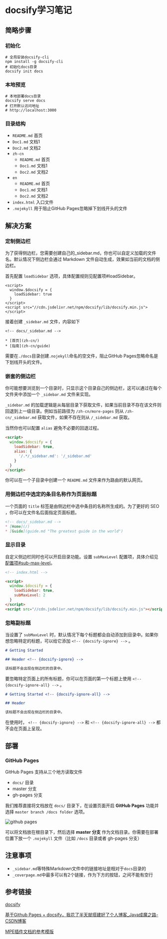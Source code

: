 # docsify学习笔记

## 简略步骤

### 初始化

```
# 全局安装docsify-cli
npm install -g docsify-cli
# 初始化docs目录
docsify init docs
```

### 本地预览

```
# 本地部署docs目录
docsify serve docs
# 打开默认访问地址
# http://localhost:3000 
```

### 目录结构

* `README.md` 首页
* `Doc1.md` 文档1
* `Doc2.md` 文档2
* `zh-cn`
  * `README.md` 首页
  * `Doc1.md` 文档1
  * `Doc2.md` 文档2
* `en`
  * `README.md` 首页
  * `Doc1.md` 文档1
  * `Doc2.md` 文档2
* `index.html` 入口文件
* `.nojekyll` 用于阻止GitHub Pages忽略掉下划线开头的文件

## 解决方案

### 定制侧边栏

为了获得侧边栏，您需要创建自己的_sidebar.md，你也可以自定义加载的文件名。默认情况下侧边栏会通过 Markdown 文件自动生成，效果如当前的文档的侧边栏。

首先配置 `loadSidebar` 选项，具体配置规则见配置项#loadSidebar。

<!-- index.html -->

```
<script>
  window.$docsify = {
    loadSidebar: true
  }
</script>
<script src="//cdn.jsdelivr.net/npm/docsify/lib/docsify.min.js"></script>
```

接着创建 `_sidebar.md` 文件，内容如下

```
<!-- docs/_sidebar.md -->

* [首页](zh-cn/)
* [指南](zh-cn/guide)
```

需要在`./docs`目录创建`.nojekyll`命名的空文件，阻止GitHub Pages忽略命名是下划线开头的文件。

### 嵌套的侧边栏

你可能想要浏览到一个目录时，只显示这个目录自己的侧边栏，这可以通过在每个文件夹中添加一个 `_sidebar.md` 文件来实现。

`_sidebar.md` 的加载逻辑是从每层目录下获取文件，如果当前目录不存在该文件则回退到上一级目录。例如当前路径为 `/zh-cn/more-pages` 则从 `/zh-cn/_sidebar.md` 获取文件，如果不存在则从 `/_sidebar.md` 获取。

当然你也可以配置 `alias` 避免不必要的回退过程。

```html
<script>
  window.$docsify = {
    loadSidebar: true,
    alias: {
      '/.*/_sidebar.md': '/_sidebar.md'
    }
  }
</script>
```

你可以在一个子目录中创建一个 `README.md` 文件来作为路由的默认网页。

### 用侧边栏中选定的条目名称作为页面标题

一个页面的 `title` 标签是由侧边栏中选中条目的名称所生成的。为了更好的 SEO ，你可以在文件名后面指定页面标题。

```markdown
<!-- docs/_sidebar.md -->
* [Home](/)
* [Guide](guide.md "The greatest guide in the world")
```

### 显示目录

自定义侧边栏同时也可以开启目录功能。设置 `subMaxLevel` 配置项，具体介绍见 [配置项#sub-max-level](https://docsify.js.org/#/zh-cn/configuration?id=sub-max-level)。

```html
<!-- index.html -->

<script>
  window.$docsify = {
    loadSidebar: true,
    subMaxLevel: 2
  }
</script>
<script src="//cdn.jsdelivr.net/npm/docsify/lib/docsify.min.js"></script>
```

### 忽略副标题

当设置了 `subMaxLevel` 时，默认情况下每个标题都会自动添加到目录中。如果你想忽略特定的标题，可以给它添加 `<!-- {docsify-ignore} -->` 。

```markdown
# Getting Started

## Header <!-- {docsify-ignore} -->

该标题不会出现在侧边栏的目录中。
```

要忽略特定页面上的所有标题，你可以在页面的第一个标题上使用 `<!-- {docsify-ignore-all} -->` 。

```markdown
# Getting Started <!-- {docsify-ignore-all} -->

## Header

该标题不会出现在侧边栏的目录中。
```

在使用时， `<!-- {docsify-ignore} -->` 和 `<!-- {docsify-ignore-all} -->` 都不会在页面上呈现。

## 部署

### GitHub Pages

GitHub Pages 支持从三个地方读取文件

- `docs/` 目录
- master 分支
- gh-pages 分支

我们推荐直接将文档放在 `docs/` 目录下，在设置页面开启 **GitHub Pages** 功能并选择 `master branch /docs folder` 选项。

![github pages](https://docsify.js.org/_images/deploy-github-pages.png)

可以将文档放在根目录下，然后选择 **master 分支** 作为文档目录。你需要在部署位置下放一个 `.nojekyll` 文件（比如 `/docs` 目录或者 gh-pages 分支）

## 注意事项

* `_sidebar.md`等特殊Markdown文件中的链接地址是相对于`docs`目录的
* `_coverpage.md`中最多可以有2个链接，作为下方的按钮，之间不能有空行

## 参考链接

[docsify](https://docsify.js.org/#/zh-cn/)

[基于Github Pages + docsify，我花了半天就搭建好了个人博客_Java成魔之路-CSDN博客](https://blog.csdn.net/m0_37965018/article/details/103841362)

[MPE插件文档的参考模版](https://github.com/shd101wyy/markdown-preview-enhanced/tree/master/docs)